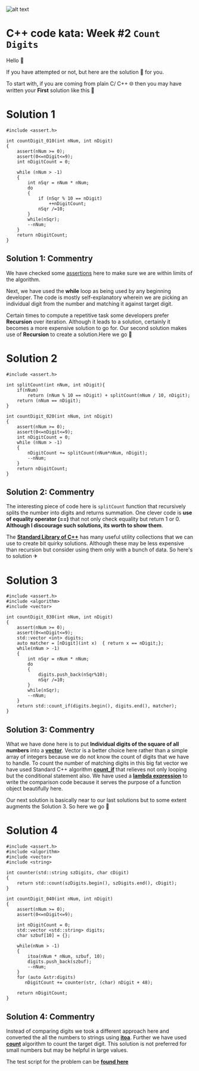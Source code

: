 ![alt text](http://programmingdays.com/img/62c218d0-fda7-4dd2-b49f-8628130c4c8f.png "programmingDays")

# C++ code kata: Week #2 `Count Digits`

Hello &#x1F44B;

If you have attempted or not, but here are the solution &#x1F381; for you.

To start with, if you are coming from plain C/ C++ &#x1F310; then you may have written your **First** solution like this &#x1F680;

# Solution 1 

```
#include <assert.h>

int countDigit_010(int nNum, int nDigit)
{
    assert(nNum >= 0);
    assert(0<=nDigit<=9);
    int nDigitCount = 0;
    
    while (nNum > -1)
    {
        int nSqr = nNum * nNum;
        do
        {
            if (nSqr % 10 == nDigit)
                ++nDigitCount;
            nSqr /=10;
        }
        while(nSqr);
        --nNum;
    }
    return nDigitCount;
}
```

## Solution 1: Commentry

We have checked some [assertions](https://isocpp.org/files/papers/N4154.pdf) here to make sure we are within limits of the algorithm.

Next, we have used the **while** loop as being used by any beginning developer. The code is mostly self-explanatory wherein we are picking an individual digit from the number and matching it against target digit.

Certain times to compute a repetitive task some developers prefer **Recursion** over iteration. Although it leads to a solution, certainly it becomes a more expensive solution to go for. Our second solution makes use of **Recursion** to create a solution.Here we go &#x1F680;
  
# Solution 2 

```
#include <assert.h>

int splitCount(int nNum, int nDigit){
    if(nNum)
        return (nNum % 10 == nDigit) + splitCount(nNum / 10, nDigit);
    return (nNum == nDigit);
}

int countDigit_020(int nNum, int nDigit)
{
    assert(nNum >= 0);
    assert(0<=nDigit<=9);
    int nDigitCount = 0;
    while (nNum > -1)
    {
        nDigitCount += splitCount(nNum*nNum, nDigit);
        --nNum;
    }
    return nDigitCount;
}
```

## Solution 2: Commentry

The interesting piece of code here is `splitCount` function that recursively splits the number into digits and returns summation. One clever code is **use of equality operator (==)** that not only check equality but return 1 or 0. **Although I discourage such solutions, its worth to show them**.

The **[Standard Library of C++](https://isocpp.org/blog/tag/stl)** has many useful utility collections that we can use to create bit quirky solutions. Although these may be less expensive than recursion but consider using them only with a bunch of data. So here's to solution &#x2708;

# Solution 3 

```
#include <assert.h>
#include <algorithm>
#include <vector>

int countDigit_030(int nNum, int nDigit)
{
    assert(nNum >= 0);
    assert(0<=nDigit<=9);
    std::vector <int> digits;
    auto matcher = [nDigit](int x)  { return x == nDigit;};
    while(nNum > -1)
    {
        int nSqr = nNum * nNum;
        do
        {
            digits.push_back(nSqr%10);
            nSqr /=10;
        }
        while(nSqr);
        --nNum;
    }
    return std::count_if(digits.begin(), digits.end(), matcher);
}
```

## Solution 3: Commentry

What we have done here is to put **Individual digits of the square of all numbers** into a **[vector](https://isocpp.org/wiki/faq/containers)**. Vector is a better choice here rather than a simple array of integers because we do not know the count of digits that we have to handle. 
To count the number of matching digits in this big fat vector we have used Standard C++ algorithm **[count_if](https://isocpp.org/blog/2016/02/raw-loops-vs-stl-algorithms2)** that relieves not only looping but the conditional statement also. We have used a **[lambda expression](https://isocpp.org/wiki/faq/cpp11-language#lambda)** to write the comparison code because it serves the purpose of a function object beautifully here.

Our next solution is basically near to our last solutions but to some extent augments the Solution 3. So here we go  &#x1F680;

# Solution 4 

```
#include <assert.h>
#include <algorithm>
#include <vector>
#include <string>

int counter(std::string szDigits, char cDigit)
{
    return std::count(szDigits.begin(), szDigits.end(), cDigit);
}

int countDigit_040(int nNum, int nDigit)
{
    assert(nNum >= 0);
    assert(0<=nDigit<=9);
    
    int nDigitCount = 0;
    std::vector <std::string> digits;
    char szbuf[10] = {};

    while(nNum > -1)
    {
        itoa(nNum * nNum, szbuf, 10);
        digits.push_back(szbuf);
        --nNum;
    }
    for (auto &str:digits)
       nDigitCount += counter(str, (char) nDigit + 48);     
    
    return nDigitCount;
}

```

## Solution 4: Commentry

Instead of comparing digits we took a different approach here and converted the all the numbers to strings using **[itoa](https://isocpp.org/blog/2014/09/atoi)**. Further we have used **[count](https://isocpp.org/blog/2016/02/raw-loops-vs-stl-algorithms2)** algorithm to count the target digit. This solution is not preferred for small numbers but may be helpful in large values.

The test script for the problem can be **[found here](https://1drv.ms/u/s!An6FDnpXbnZ80VAjVtzLV5YE4q4E)**

 